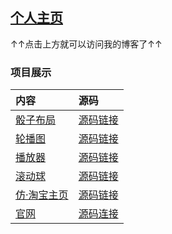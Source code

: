 ## [个人主页](http://AC-YoY.github.io/)

↑↑点击上方就可以访问我的博客了↑↑

### 项目展示

|内容|源码|
|:--|:--|
|[骰子布局](https://ac-yoy.github.io/FrontEndProjects/Layout/dice/diceLayout.html)|[源码链接](https://github.com/AC-YoY/FrontEndProjects/blob/master/Layout/dice/diceLayout.html)|
|[轮播图](https://ac-yoy.github.io/FrontEndProjects/pokemonSlide/PokemonSlide.html)|[源码链接](https://github.com/AC-YoY/FrontEndProjects/blob/master/pokemonSlide/PokemonSlide.html)|
|[播放器](https://ac-yoy.github.io/FrontEndProjects/myplayer/micPlayer.html)|[源码链接](https://github.com/AC-YoY/FrontEndProjects/blob/gh-pages/myplayer/micPlayer.html)|
|[滚动球](https://ac-yoy.github.io/FrontEndProjects/3D/cloudRoll.html)|[源码链接](https://github.com/AC-YoY/FrontEndProjects/blob/gh-pages/3D/cloudRoll.html)|
|[仿·淘宝主页](https://ac-yoy.github.io/FrontEndProjects/taobao/index.html)|[源码链接](https://github.com/AC-YoY/FrontEndProjects/blob/gh-pages/taobao/index.html)|
|[官网](https://ac-yoy.github.io/FrontEndProjects/MaiunSoft_official/index.html)|[源码连接](https://github.com/AC-YoY/FrontEndProjects/blob/gh-pages/MaiunSoft_official/index.html)|
